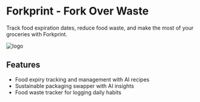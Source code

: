 # Forkprint - Fork Over Waste
Track food expiration dates, reduce food waste, and make the most of your groceries with Forkprint.

![logo](https://github.com/user-attachments/assets/b051a9de-0f0a-4e08-a6dc-b62348f0b533)

## Features
- Food expiry tracking and management with AI recipes
- Sustainable packaging swapper with AI insights
- Food waste tracker for logging daily habits
